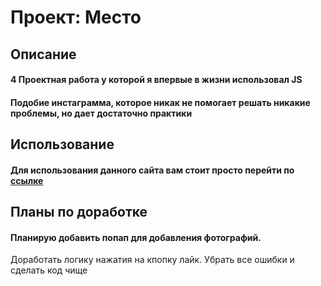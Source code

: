 # Проект: Место

## Описание
#### 4 Проектная работа у которой я впервые в жизни использовал JS 
#### Подобие инстаграмма, которое никак не помогает решать никакие проблемы, но дает достаточно практики

## Использование
####  Для использования данного сайта вам стоит просто перейти по [ссылке](https://daniilgolotvin.github.io/mesto/)

## Планы по доработке
#### Планирую добавить попап для добавления фотографий.
Доработать логику нажатия на кпопку лайк.
Убрать все ошибки и сделать код чище
